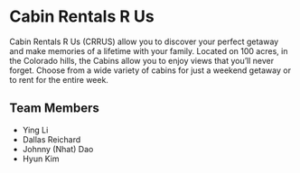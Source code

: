 # Cabin Rentals R Us

Cabin Rentals R Us (CRRUS) allow you to discover your perfect getaway and make memories of a lifetime with your family.  Located on 100 acres, in the Colorado hills, the Cabins allow you to enjoy views that you’ll never forget.  Choose from a wide variety of cabins for just a weekend getaway or to rent for the entire week. 

## Team Members
* Ying Li
* Dallas Reichard
* Johnny (Nhat) Dao
* Hyun Kim
